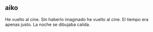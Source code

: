 ## aiko

He vuelto al cine.  Sin haberlo imaginado he vuelto al cine. El tiempo era apenas justo. La noche se dibujaba calida.